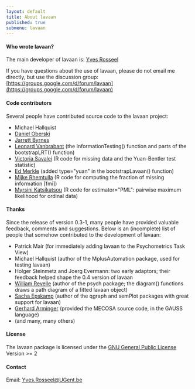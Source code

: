 ```yaml
---
layout: default
title: About lavaan
published: true
submenu: lavaan
---
```


#### Who wrote lavaan? ####

The main developer of lavaan is: [Yves Rosseel](http://users.ugent.be/~yrosseel/index.html)

If you have questions about the use of lavaan, please do not email me directly,
but use the discussion group:
[https://groups.google.com/d/forum/lavaan](https://groups.google.com/d/forum/lavaan)

#### Code contributors ####

Several people have contributed source code to the lavaan project:

- Michael Hallquist
- <a href="http://daob.org/">Daniel Oberski</a>
- <a href="http://jarrettbyrnes.info/">Jarrett Byrnes</a>
- <a href="http://jarrettbyrnes.info/">Leonard Vanbrabant</a> (the InformationTesting() function and parts of the bootstrapLRT() function)
- <a href="http://www2.psych.ubc.ca/~vsavalei/">Victoria Savalei</a> (R code for missing data and the Yuan-Bentler test statistic)
- <a href="http://psychology.missouri.edu/merklee">Ed Merkle</a> (added type="yuan" in the bootstrapLavaan() function)
- <a href="http://www.crmda.ku.edu/people/mijke/">Mijke Rhemtulla</a> (R code for computing the fraction of missing information [fmi])
- <a href="http://katalog.uu.se/empInfo/?languageId=1&id=N8-1027/">Myrsini Katsikatsou</a> (R code for estimator="PML": pairwise maximum likelihood for ordinal data)

#### Thanks ####

Since the release of version 0.3-1, many people have provided valuable
feedback, comments and suggestions. Below is an (incomplete) list of people
that somehow contributed to the development of lavaan:

- Patrick Mair (for immediately adding lavaan to the Psychometrics Task View)
- Michael Hallquist (author of the MplusAutomation package, used for testing lavaan)
- Holger Steinmetz and Joerg Evermann: two early adaptors; their feedback helped shape the 0.4 version of lavaan
- <a href="http://www.personality-project.org/revelle.html">William Revelle</a> (author of the psych package; the diagram() functions draws a path diagram of a fitted lavaan object)
- <a href="http://sachaepskamp.com/">Sacha Epskamp</a> (author of the qgraph and semPlot packages with great support for lavaan)
- <a href="http://www.statistik.uni-wuppertal.de/startseite/mitarbeiter/univ-prof-dr-gerhard-arminger.html">Gerhard Arminger</a> (provided the MECOSA source code, in the GAUSS language)
- (and many, many others)

#### License ####

The lavaan package is licensed under the [GNU General Public License](http://www.gnu.org/licenses/) Version >= 2

#### Contact ####

Email: <Yves.Rosseel@UGent.be>

